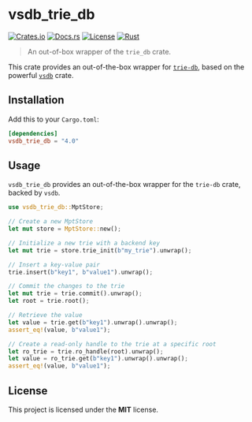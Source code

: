 # vsdb_trie_db

[![Crates.io](https://img.shields.io/crates/v/vsdb_trie_db.svg)](https://crates.io/crates/vsdb_trie_db)
[![Docs.rs](https://docs.rs/vsdb_trie_db/badge.svg)](https://docs.rs/vsdb_trie_db)
[![License](https://img.shields.io/badge/license-MIT-blue.svg)](../../LICENSE)
[![Rust](https://github.com/rust-util-collections/vsdb/actions/workflows/rust.yml/badge.svg)](https://github.com/rust-util-collections/vsdb/actions/workflows/rust.yml)

> An out-of-box wrapper of the `trie_db` crate.

This crate provides an out-of-the-box wrapper for [`trie-db`](https://crates.io/crates/trie-db), based on the powerful [`vsdb`](https://crates.io/crates/vsdb) crate.

## Installation

Add this to your `Cargo.toml`:

```toml
[dependencies]
vsdb_trie_db = "4.0"
```

## Usage

`vsdb_trie_db` provides an out-of-the-box wrapper for the `trie-db` crate, backed by `vsdb`.

```rust
use vsdb_trie_db::MptStore;

// Create a new MptStore
let mut store = MptStore::new();

// Initialize a new trie with a backend key
let mut trie = store.trie_init(b"my_trie").unwrap();

// Insert a key-value pair
trie.insert(b"key1", b"value1").unwrap();

// Commit the changes to the trie
let mut trie = trie.commit().unwrap();
let root = trie.root();

// Retrieve the value
let value = trie.get(b"key1").unwrap().unwrap();
assert_eq!(value, b"value1");

// Create a read-only handle to the trie at a specific root
let ro_trie = trie.ro_handle(root).unwrap();
let value = ro_trie.get(b"key1").unwrap().unwrap();
assert_eq!(value, b"value1");
```

## License

This project is licensed under the **MIT** license.
